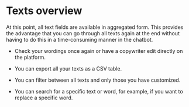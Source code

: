 # Texts overview

At this point, all text fields are available in aggregated form. This provides the advantage that you can go through all texts again at the end without having to do this in a time-consuming manner in the chatbot.

- Check your wordings once again or have a copywriter edit directly on the platform.

- You can export all your texts as a CSV table.

- You can filter between all texts and only those you have customized.

- You can search for a specific text or word, for example, if you want to replace a specific word.
